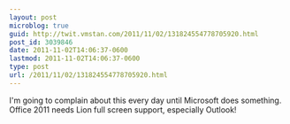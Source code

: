 ```yaml
---
layout: post
microblog: true
guid: http://twit.vmstan.com/2011/11/02/131824554778705920.html
post_id: 3039846
date: 2011-11-02T14:06:37-0600
lastmod: 2011-11-02T14:06:37-0600
type: post
url: /2011/11/02/131824554778705920.html
---
```

I'm going to complain about this every day until Microsoft does something. Office 2011 needs Lion full screen support, especially Outlook!
